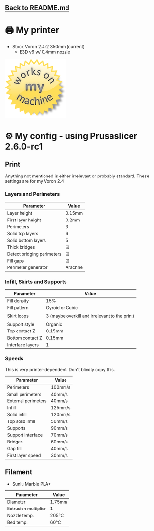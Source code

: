 ## [Back to README.md](/)

# 🖨️ My printer
- Stock Voron 2.4r2 350mm (current)
  - E3D v6 w/ 0.4mm nozzle

![works on my machine](/Docs/womm.png)

# ⚙️ My config - using Prusaslicer 2.6.0-rc1

## Print
Anything not mentioned is either irrelevant or probably standard.
These settings are for my Voron 2.4

### Layers and Perimeters
| Parameter | Value |
| - | - |
| Layer height | 0.15mm |
| First layer height | 0.2mm |
| Perimeters | 3 |
| Solid top layers | 6 |
| Solid bottom layers | 5 |
| Thick bridges | ☑ |
| Detect bridging perimeters | ☑ |
| Fill gaps | ☑ |
| Perimeter generator | Arachne |

### Infill, Skirts and Supports

| Parameter | Value |
| - | - |
| Fill density | 15% |
| Fill pattern | Gyroid or Cubic |
|  |  |
| Skirt loops | 3 (maybe overkill and irrelevant to the print) |
|  |  |
| Support style | Organic |
| Top contact Z  | 0.15mm |
| Bottom contact Z | 0.15mm |
| Interface layers | 1 |

### Speeds
This is very printer-dependent. Don't blindly copy this.

| Parameter | Value |
| - | - |
| Perimeters | 100mm/s |
| Small perimeters | 40mm/s |
| External perimeters | 40mm/s |
| Infill | 125mm/s |
| Solid infill | 120mm/s |
| Top solid infill | 50mm/s |
| Supports | 90mm/s |
| Support interface | 70mm/s |
| Bridges | 60mm/s |
| Gap fill | 40mm/s |
| First layer speed | 30mm/s |

## Filament

- Sunlu Marble PLA+

| Parameter | Value |
| - | - |
| Diameter | 1.75mm |
| Extrusion multiplier | 1 |
| Nozzle temp. | 205°C |
| Bed temp. | 60°C |
